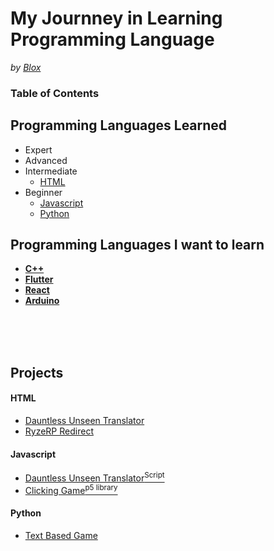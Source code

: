 # My Journney in Learning Programming Language
*by [Blox](https://github.com/ItzMrBlox)*
### Table of Contents


## Programming Languages Learned
* Expert
* Advanced
* Intermediate
  * [HTML](https://github.com/ItzMrBlox/MyJournneyinLearningProgramming/blob/master/README.md#HTML)
* Beginner
  * [Javascript](https://github.com/ItzMrBlox/MyJournneyinLearningProgramming/blob/master/README.md#javascript)
  * [Python](https://github.com/ItzMrBlox/MyJournneyinLearningProgramming/blob/master/README.md#python)

## Programming Languages I want to learn

* **[C++](https://en.wikipedia.org/wiki/C%2B%2B)**
* **[Flutter](https://flutter.dev/)**
* **[React](https://reactjs.org/)**
* **[Arduino](https://www.arduino.cc/)**

<br>
<br>
<br>

## Projects
####  HTML
* [Dauntless Unseen Translator](https://github.com/ItzMrBlox/DauntlessUnseenTranslator)
* [RyzeRP Redirect](https://github.com/ItzMrBlox/RyzeRPRedirect)

#### Javascript
* [Dauntless Unseen Translator<sup>Script</sup>](https://github.com/ItzMrBlox/DauntlessUnseenTranslator/blob/master/scripts/translate.js)
* [Clicking Game<sup>p5 library</sup>](https://github.com/ItzMrBlox/MyJournneyinLearningProgramming/tree/master/Javascript/p5%20Game)

#### Python
* [Text Based Game](https://github.com/ItzMrBlox/MyJournneyinLearningProgramming/tree/master/Python/Text%20Based%20Game)
